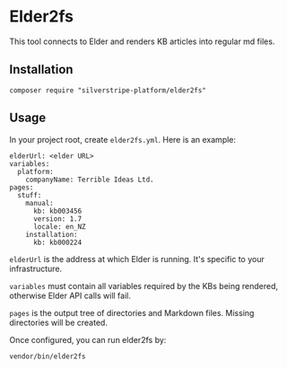 # Elder2fs

This tool connects to Elder and renders KB articles into regular md files.

## Installation

	composer require "silverstripe-platform/elder2fs"

## Usage

In your project root, create `elder2fs.yml`. Here is an example:

    elderUrl: <elder URL>
    variables:
      platform:
        companyName: Terrible Ideas Ltd.
    pages:
      stuff:
        manual:
          kb: kb003456
          version: 1.7
          locale: en_NZ
        installation:
          kb: kb000224

`elderUrl` is the address at which Elder is running. It's specific to your infrastructure.

`variables` must contain all variables required by the KBs being rendered, otherwise Elder API calls will fail.

`pages` is the output tree of directories and Markdown files. Missing directories will be created.

Once configured, you can run elder2fs by:

	vendor/bin/elder2fs
